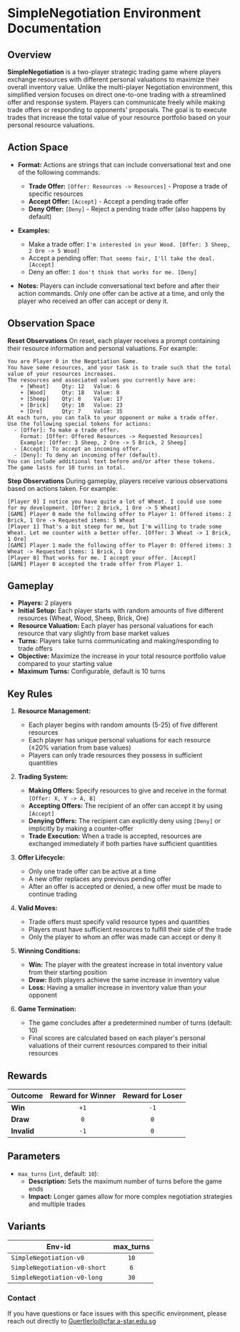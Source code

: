 # SimpleNegotiation Environment Documentation

## Overview
**SimpleNegotiation** is a two-player strategic trading game where players exchange resources with different personal valuations to maximize their overall inventory value. Unlike the multi-player Negotiation environment, this simplified version focuses on direct one-to-one trading with a streamlined offer and response system. Players can communicate freely while making trade offers or responding to opponents' proposals. The goal is to execute trades that increase the total value of your resource portfolio based on your personal resource valuations.

## Action Space

- **Format:** Actions are strings that can include conversational text and one of the following commands:
  - **Trade Offer:** `[Offer: Resources -> Resources]` - Propose a trade of specific resources
  - **Accept Offer:** `[Accept]` - Accept a pending trade offer
  - **Deny Offer:** `[Deny]` - Reject a pending trade offer (also happens by default)

- **Examples:**
  - Make a trade offer: `I'm interested in your Wood. [Offer: 3 Sheep, 2 Ore -> 5 Wood]`
  - Accept a pending offer: `That seems fair, I'll take the deal. [Accept]`
  - Deny an offer: `I don't think that works for me. [Deny]`

- **Notes:** Players can include conversational text before and after their action commands. Only one offer can be active at a time, and only the player who received an offer can accept or deny it.

## Observation Space

**Reset Observations**
On reset, each player receives a prompt containing their resource information and personal valuations. For example:

```plaintext
You are Player 0 in the Negotiation Game.
You have some resources, and your task is to trade such that the total value of your resources increases.
The resources and associated values you currently have are:
	+ [Wheat]    Qty: 12   Value: 6
	+ [Wood]     Qty: 18   Value: 8
	+ [Sheep]    Qty: 8    Value: 17
	+ [Brick]    Qty: 10   Value: 23
	+ [Ore]      Qty: 7    Value: 35
At each turn, you can talk to your opponent or make a trade offer.
Use the following special tokens for actions:
  - [Offer]: To make a trade offer.
    Format: [Offer: Offered Resources -> Requested Resources]
    Example: [Offer: 3 Sheep, 2 Ore -> 5 Brick, 2 Sheep]
  - [Accept]: To accept an incoming offer.
  - [Deny]: To deny an incoming offer (default).
You can include additional text before and/or after these tokens.
The game lasts for 10 turns in total.
```

**Step Observations**
During gameplay, players receive various observations based on actions taken. For example:

```plaintext
[Player 0] I notice you have quite a lot of Wheat. I could use some for my development. [Offer: 2 Brick, 1 Ore -> 5 Wheat]
[GAME] Player 0 made the following offer to Player 1: Offered items: 2 Brick, 1 Ore -> Requested items: 5 Wheat
[Player 1] That's a bit steep for me, but I'm willing to trade some Wheat. Let me counter with a better offer. [Offer: 3 Wheat -> 1 Brick, 1 Ore]
[GAME] Player 1 made the following offer to Player 0: Offered items: 3 Wheat -> Requested items: 1 Brick, 1 Ore
[Player 0] That works for me. I accept your offer. [Accept]
[GAME] Player 0 accepted the trade offer from Player 1.
```

## Gameplay

- **Players:** 2 players
- **Initial Setup:** Each player starts with random amounts of five different resources (Wheat, Wood, Sheep, Brick, Ore)
- **Resource Valuation:** Each player has personal valuations for each resource that vary slightly from base market values
- **Turns:** Players take turns communicating and making/responding to trade offers
- **Objective:** Maximize the increase in your total resource portfolio value compared to your starting value
- **Maximum Turns:** Configurable, default is 10 turns

## Key Rules

1. **Resource Management:**
   - Each player begins with random amounts (5-25) of five different resources
   - Each player has unique personal valuations for each resource (±20% variation from base values)
   - Players can only trade resources they possess in sufficient quantities

2. **Trading System:**
   - **Making Offers:** Specify resources to give and receive in the format `[Offer: X, Y -> A, B]`
   - **Accepting Offers:** The recipient of an offer can accept it by using `[Accept]`
   - **Denying Offers:** The recipient can explicitly deny using `[Deny]` or implicitly by making a counter-offer
   - **Trade Execution:** When a trade is accepted, resources are exchanged immediately if both parties have sufficient quantities

3. **Offer Lifecycle:**
   - Only one trade offer can be active at a time
   - A new offer replaces any previous pending offer
   - After an offer is accepted or denied, a new offer must be made to continue trading

4. **Valid Moves:**
   - Trade offers must specify valid resource types and quantities
   - Players must have sufficient resources to fulfill their side of the trade
   - Only the player to whom an offer was made can accept or deny it

5. **Winning Conditions:**
   - **Win:** The player with the greatest increase in total inventory value from their starting position
   - **Draw:** Both players achieve the same increase in inventory value
   - **Loss:** Having a smaller increase in inventory value than your opponent

6. **Game Termination:**
   - The game concludes after a predetermined number of turns (default: 10)
   - Final scores are calculated based on each player's personal valuations of their current resources compared to their initial resources

## Rewards

| Outcome     | Reward for Winner | Reward for Loser |
|-------------|:-----------------:|:----------------:|
| **Win**     | `+1`              | `-1`             |
| **Draw**    | `0`               | `0`              |
| **Invalid** | `-1`              | `0`              |

## Parameters

- `max_turns` (`int`, default: `10`):
  - **Description:** Sets the maximum number of turns before the game ends
  - **Impact:** Longer games allow for more complex negotiation strategies and multiple trades

## Variants

| Env-id                        | max_turns |
|-------------------------------|:---------:|
| `SimpleNegotiation-v0`        | `10`      |
| `SimpleNegotiation-v0-short`  | `6`       |
| `SimpleNegotiation-v0-long`   | `30`      |



### Contact
If you have questions or face issues with this specific environment, please reach out directly to Guertlerlo@cfar.a-star.edu.sg